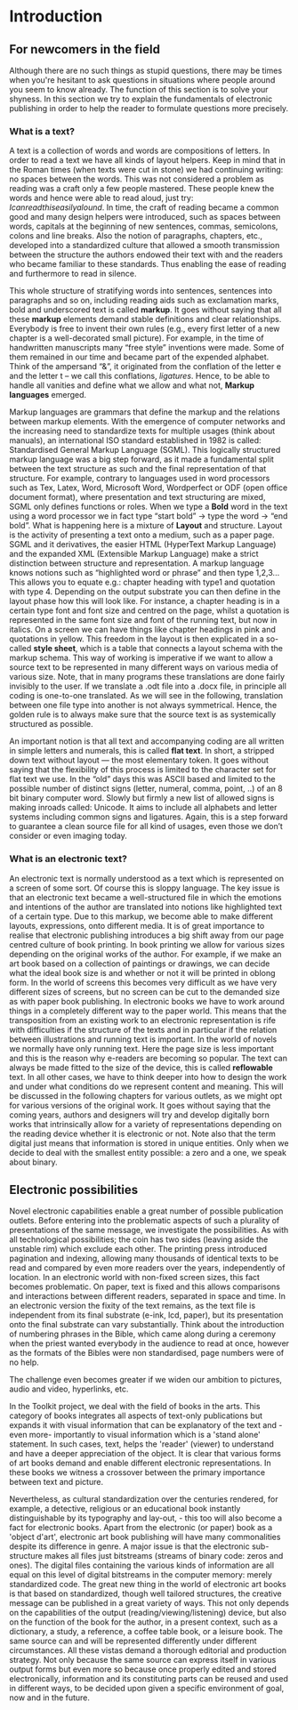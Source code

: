 # Introduction

## For newcomers in the field

Although there are no such things as stupid questions, there may be times when you're hesitant to ask questions in situations where people around you seem to know already. The function of this section is to solve your shyness. In this section we try to explain the fundamentals of electronic publishing in order to help the reader to formulate questions more precisely.


### What is a text?

A text is a collection of words and words are compositions of letters.
In order to read a text we have all kinds of layout helpers. Keep in
mind that in the Roman times (when texts were cut in stone) we had
continuing writing: no spaces between the words. This was not considered
a problem as reading was a craft only a few people mastered. These
people knew the words and hence were able to read aloud, just try:
*Icanreadthiseasilyalound*. In time, the craft of reading became a
common good and many design helpers were introduced, such as spaces
between words, capitals at the beginning of new sentences, commas,
semicolons, colons and line breaks. Also the notion of paragraphs, chapters, etc., developed into a standardized culture that allowed a smooth transmission between the structure the authors endowed their text
with and the readers who became familiar to these standards. Thus enabling the ease of reading and furthermore to read in silence.

This whole structure of stratifying words into sentences, sentences into
paragraphs and so on, including reading aids such as exclamation marks,
bold and underscored text is called **markup**. It goes without saying
that all these **markup** elements demand stable definitions and clear
relationships. Everybody is free to invent their own rules (e.g., every
first letter of a new chapter is a well-decorated small picture). For
example, in the time of handwritten manuscripts many “free style”
inventions were made. Some of them remained in our time and became part
of the expended alphabet. Think of the ampersand “&”, it originated from
the conflation of the letter e and the letter t – we call this conflations, *ligatures*. Hence, to be able to handle all vanities <!--it is not clear what you mean by 'vanities' in this context-->  and define what we allow and what not, **Markup languages** emerged.

Markup languages are grammars that define the markup and the relations
between markup elements. With the emergence of computer networks and the
increasing need to standardize texts for multiple usages (think about
manuals), an international ISO standard established in 1982 is called:
Standardised General Markup Language (SGML). This logically structured
markup language was a big step forward, as it made a fundamental split
between the text structure as such and the final representation of that
structure. For example, contrary to languages used in word processors
such as Tex, Latex, Word, Microsoft Word, Wordperfect or ODF (open office
document format), where presentation and text structuring are mixed,
SGML only defines functions or roles. When we type a **Bold** word in the text using a word processor we in fact type “start bold” -\> type the word -\> “end bold”. What is happening here is a mixture of **Layout** and structure. Layout is the activity of presenting a text onto a medium, such as a paper page. SGML and it derivatives, the easier
HTML (HyperText Markup Language) and the expanded XML (Extensible Markup
Language) make a strict distinction between structure and
representation. A markup language knows notions such as “highlighted
word or phrase” and then type 1,2,3... This allows you to equate e.g.:
chapter heading with type1 and quotation with type 4. Depending on the
output substrate you can then define in the layout phase how this will
look like. For instance, a chapter heading is in a certain type font and
font size and centred on the page, whilst a quotation is represented in
the same font size and font of the running text, but now in italics. On a
screen we can have things like chapter headings in pink and quotations
in yellow. This freedom in the layout is then explicated in a so-called
**style sheet**, which is a table that connects a layout schema with the
markup schema. This way of working is imperative if we want to allow a
source text to be represented in many different ways on various media of
various size. Note, that in many programs these translations are done
fairly invisibly to the user. If we translate a .odt file into a .docx
file, in principle all coding is one-to-one translated. As we will see
in the following, translation between one file type into another is not
always symmetrical. Hence, the golden rule is to always make sure that
the source text is as systemically structured as possible.

An important notion is that all text and accompanying coding are all
written in simple letters and numerals, this is called **flat text**.
In short, a stripped down text without layout — the most elementary
token. It goes without saying that the flexibility of this process is
limited to the character set for flat text we use. In the “old” days
this was ASCII based and limited to the possible number of distinct
signs (letter, numeral, comma, point, ..) of an 8 bit binary computer
word. Slowly but firmly a new list of allowed signs is making inroads
called: Unicode. It aims to include all alphabets and letter systems
including common signs and ligatures. Again, this is a step forward to
guarantee a clean source file for all kind of usages, even those we
don’t consider or even imaging today.

### What is an electronic text?

An electronic text is normally understood as a text which is represented
on a screen of some sort. Of course this is sloppy language. The key
issue is that an electronic text became a well-structured file in which
the emotions and intentions of the author are translated into notions
like highlighted text of a certain type. Due to this markup, we become
able to make different layouts, expressions, onto different media. It is
of great importance to realise that electronic publishing introduces a
big shift away from our page centred culture of book printing. In book
printing we allow for various sizes depending on the original works of
the author. For example, if we make an art book based on a collection of
paintings or drawings, we can decide what the ideal book size is and
whether or not it will be printed in oblong form. In the world of
screens this becomes very difficult as we have very different sizes of
screens, but no screen can be cut to the demanded size as with paper
book publishing. In electronic books we have to work around things in a
completely different way to the paper world. This means that the
transposition from an existing work to an electronic representation is
rife with difficulties if the structure of the texts and in particular
if the relation between illustrations and running text is important. In
the world of novels we normally have only running text. Here the page
size is less important and this is the reason why e-readers are becoming
so popular. The text can always be made fitted to the size of the
device, this is called **reflowable** text. In all other cases, we have
to think deeper into how to design the work and under what conditions do
we represent content and meaning. This will be discussed in the following
chapters for various outlets, as we might opt for various versions of the
original work. It goes without saying that the coming years, authors and
designers will try and develop digitally born works that intrinsically
allow for a variety of representations depending on the reading device
whether it is electronic or not. Note also that the term digital just
means that information is stored in unique entities. Only when we decide
to deal with the smallest entity possible: a zero and a one, we speak
about binary.

## Electronic possibilities

Novel electronic capabilities enable a great number of possible
publication outlets. Before entering into the problematic aspects of
such a plurality of presentations of the same message, we investigate
the possibilities. As with all technological possibilities; the coin has
two sides (leaving aside the unstable rim) which exclude each other. The
printing press introduced pagination and indexing, allowing many
thousands of identical texts to be read and compared by even more
readers over the years, independently of location. In an electronic
world with non-fixed screen sizes, this fact becomes problematic. On
paper, text is fixed and this allows comparisons and interactions
between different readers, separated in space and time. In an
electronic version the fixity of the text remains, as the text file is
independent from its final substrate (e-ink, lcd, paper), but its
presentation onto the final substrate can vary substantially. Think
about the introduction of numbering phrases in the Bible, which came
along during a ceremony when the priest wanted everybody in the
audience to read at once, however as the formats of the Bibles were non
standardised, page numbers were of no help. <!-- is there more information to back this anecdote? e.g name of priest, year this happened? -->

The challenge even becomes greater if we widen our ambition to pictures,
audio and video, hyperlinks, etc.

In the Toolkit project, we deal with the field of books in the arts. This
category of books integrates all aspects of text-only publications but
expands it with visual information that can be explanatory of the text
and -even more- importantly to visual information which is a 'stand
alone' statement. In such cases, text, helps the 'reader' (viewer) to understand and have a deeper appreciation of the object. It is clear that various forms of art books demand and enable different electronic
representations. In these books we witness a crossover between the
primary importance between text and picture.

Nevertheless, as cultural standardization over the centuries
rendered, for example, a detective, religious or an educational book
instantly distinguishable by its typography and lay-out, - this too will
also become a fact for electronic books. Apart from the electronic (or
paper) book as a 'object d'art', electronic art book publishing will
have many commonalities despite its difference in genre. A major issue
is that the electronic sub-structure makes all files just bitstreams
(streams of binary code: zeros and ones). The digital files containing
the various kinds of information are all equal on this level of digital
bitstreams in the computer memory: merely standardized code. The great
new thing in the world of electronic art books is that based on
standardized, though well tailored structures, the creative message can
be published in a great variety of ways. This not only depends on the
capabilities of the output (reading/viewing/listening) device, but also
on the function of the book for the author, in a present context, such
as a dictionary, a study, a reference, a coffee table book, or a leisure
book. The same source can and will be represented differently under
different circumstances. All these vistas demand a thorough editorial
and production strategy. Not only because the same source can express
itself in various output forms but even more so because once properly
edited and stored electronically, information and its constituting parts
can be reused and used in different ways, to be decided upon given a
specific environment of goal, now and in the future.

